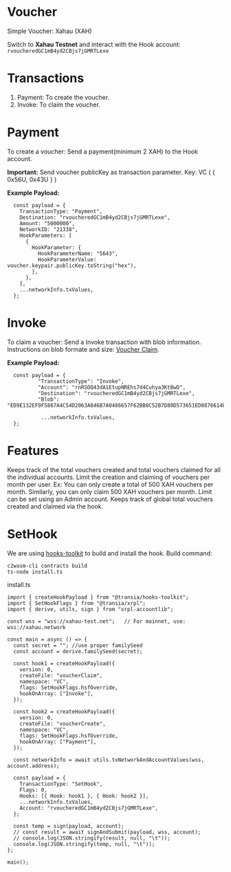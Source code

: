 # Voucher
Simple Voucher: Xahau (XAH)

Switch to **Xahau Testnet** and interact with the Hook account: `rvoucheredGC1mB4yd2CBjs7jGMRTLexe`

# Transactions
1. Payment: To create the voucher.
2. Invoke: To claim the voucher.


# Payment
To create a voucher: Send a payment(minimum 2 XAH) to the Hook account.

**Important:** Send voucher publicKey as transaction parameter. Key: VC ( { 0x56U, 0x43U } )

**Example Payload:**
```
  const payload = {
    TransactionType: "Payment",
    Destination: "rvoucheredGC1mB4yd2CBjs7jGMRTLexe",
    Amount: "5000000",
    NetworkID: "21338",
    HookParameters: [
      {
        HookParameter: {
          HookParameterName: "5643",
          HookParameterValue: voucher.keypair.publicKey.toString("hex"),
        },
      },
    ],
    ...networkInfo.txValues,
  };
```

# Invoke
To claim a voucher: Send a Invoke transaction with blob information.
Instructions on blob formate and size: [Voucher Claim](https://gist.github.com/WietseWind/5c3dfe291dd23bf2ca65edc39216dd42).

**Example Payload:**
```
  const payload = {
          "TransactionType": "Invoke",
          "Account": "rnRSDQ43dA1EtupNREhs7d4Cuhya3KtBwD",
          "Destination": "rvoucheredGC1mB4yd2CBjs7jGMRTLexe",
          "Blob": "ED9E132EF9F5867A4C54D2063A846B7A0486657F62BB8C52B7D80D573651ED887661485C21679E1D7306C49921BAE3B59EB79A7D31832ECCC6C96A433A490F05EDF37F7FE00247F8179C5BB8EE95398F0A431B454282208BF022A909C06535D5C6307F889ED17D34062F38F7D0798C9ED309F78AA6",
           
           ...networkInfo.txValues,
  };
```



# Features
Keeps track of the total vouchers created and total vouchers claimed for all the individual accounts.
Limit the creation and claiming of vouchers per month per user. 
Ex: You can only create a total of 500 XAH vouchers per month. Similarly, you can only claim 500 XAH vouchers per month.
Limit can be set using an Admin account.
Keeps track of global total vouchers created and claimed via the hook.


# SetHook
We are using [hooks-toolkit](https://hooks-toolkit.com/quickstart) to build and install the hook.
Build command:
```
c2wasm-cli contracts build
ts-node install.ts
```
install.ts
```
import { createHookPayload } from "@transia/hooks-toolkit";
import { SetHookFlags } from "@transia/xrpl";
import { derive, utils, sign } from "xrpl-accountlib";

const wss = "wss://xahau-test.net";   // For mainnet, use: wss://xahau.network

const main = async () => {
  const secret = ""; //use proper familySeed
  const account = derive.familySeed(secret);

  const hook1 = createHookPayload({
    version: 0,
    createFile: "voucherClaim",
    namespace: "VC",
    flags: SetHookFlags.hsfOverride,
    hookOnArray: ["Invoke"],
  });

  const hook2 = createHookPayload({
    version: 0,
    createFile: "voucherCreate",
    namespace: "VC",
    flags: SetHookFlags.hsfOverride,
    hookOnArray: ["Payment"],
  });

  const networkInfo = await utils.txNetworkAndAccountValues(wss, account.address);

  const payload = {
    TransactionType: "SetHook",
    Flags: 0,
    Hooks: [{ Hook: hook1 }, { Hook: hook2 }],
    ...networkInfo.txValues,
    Account: "rvoucheredGC1mB4yd2CBjs7jGMRTLexe",
  };

  const temp = sign(payload, account);
  // const result = await signAndSubmit(payload, wss, account);
  // console.log(JSON.stringify(result, null, "\t"));
  console.log(JSON.stringify(temp, null, "\t"));
};

main();

```

